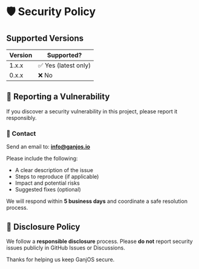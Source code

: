 # 🛡️ Security Policy

## Supported Versions

| Version | Supported?         |
|---------|--------------------|
| 1.x.x   | ✅ Yes (latest only) |
| 0.x.x   | ❌ No               |

## 📣 Reporting a Vulnerability

If you discover a security vulnerability in this project, please report it responsibly.

### 📧 Contact

Send an email to: **info@ganjos.io**

Please include the following:

- A clear description of the issue
- Steps to reproduce (if applicable)
- Impact and potential risks
- Suggested fixes (optional)

We will respond within **5 business days** and coordinate a safe resolution process.

## 🤝 Disclosure Policy

We follow a **responsible disclosure** process. Please **do not** report security issues publicly in GitHub Issues or Discussions.

Thanks for helping us keep GanjOS secure.
